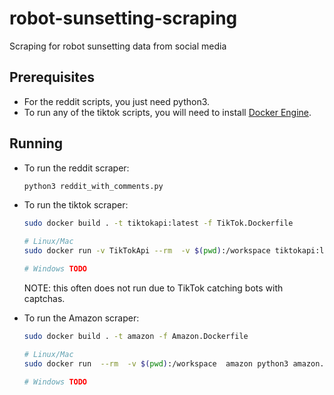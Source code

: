 # robot-sunsetting-scraping
Scraping for robot sunsetting data from social media

## Prerequisites
* For the reddit scripts, you just need python3.
* To run any of the tiktok scripts, you will need to install  [Docker Engine](https://docs.docker.com/engine/install/).

## Running
* To run the reddit scraper:
    ```bash
    python3 reddit_with_comments.py
    ```

* To run the tiktok scraper:
    ```bash
    sudo docker build . -t tiktokapi:latest -f TikTok.Dockerfile

    # Linux/Mac
    sudo docker run -v TikTokApi --rm  -v $(pwd):/workspace tiktokapi:latest python3 tiktok.py

    # Windows TODO
    ```

    NOTE: this often does not run due to TikTok catching bots with captchas.


* To run the Amazon scraper:
    ```bash
    sudo docker build . -t amazon -f Amazon.Dockerfile

    # Linux/Mac
    sudo docker run  --rm  -v $(pwd):/workspace  amazon python3 amazon.py

    # Windows TODO
    ```